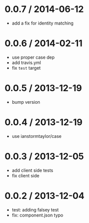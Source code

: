 
0.0.7 / 2014-06-12
==================

 * add a fix for identity matching

0.0.6 / 2014-02-11
==================

 * use proper case dep
 * add travis.yml
 * fix `test` target

0.0.5 / 2013-12-19
==================

 * bump version

0.0.4 / 2013-12-19
==================

 * use ianstormtaylor/case

0.0.3 / 2013-12-05
==================

 * add client side tests
 * fix client side

0.0.2 / 2013-12-04
==================

 * test: adding falsey test
 * fix: component.json typo
